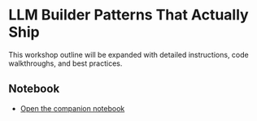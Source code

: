 # LLM Builder Patterns That Actually Ship

This workshop outline will be expanded with detailed instructions, code walkthroughs, and best practices.

## Notebook

- [Open the companion notebook](./01-llm-builder-patterns-that-actually-ship.ipynb)
